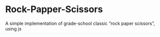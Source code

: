 # Rock-Papper-Scissors
A simple implementation of grade-school classic “rock paper scissors”, using js
